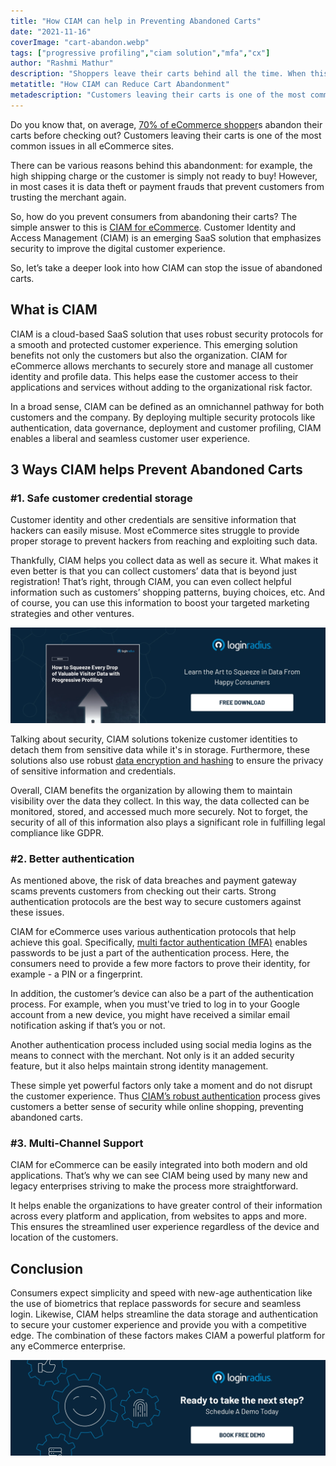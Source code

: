 ```yaml
---
title: "How CIAM can help in Preventing Abandoned Carts"
date: "2021-11-16"
coverImage: "cart-abandon.webp"
tags: ["progressive profiling","ciam solution","mfa","cx"]
author: "Rashmi Mathur"
description: "Shoppers leave their carts behind all the time. When this happens, it usually means that they're abandoning their purchase but also that they're possibly losing interest in your brand altogether. This blog takes a deeper look into how CIAM can stop the issue of abandoned carts."
metatitle: "How CIAM can Reduce Cart Abandonment"
metadescription: "Customers leaving their carts is one of the most common issues in all eCommerce sites. Learn how CIAM can stop the issue of abandoned carts."
---
```


Do you know that, on average, [70% of eCommerce shopper](https://sleeknote.com/blog/cart-abandonment-statistics)s abandon their carts before checking out? Customers leaving their carts is one of the most common issues in all eCommerce sites. 

There can be various reasons behind this abandonment: for example, the high shipping charge or the customer is simply not ready to buy! However, in most cases it is data theft or payment frauds that prevent customers from trusting the merchant again. 

So, how do you prevent consumers from abandoning their carts? The simple answer to this is [CIAM for eCommerce](https://www.loginradius.com/industry-retail-and-ecommerce/). Customer Identity and Access Management (CIAM) is an emerging SaaS solution that emphasizes security to improve the digital customer experience. 

So, let’s take a deeper look into how CIAM can stop the issue of abandoned carts.


## What is CIAM

CIAM is a cloud-based SaaS solution that uses robust security protocols for a smooth and protected customer experience. This emerging solution benefits not only the customers but also the organization. CIAM for eCommerce allows merchants to securely store and manage all customer identity and profile data. This helps ease the customer access to their applications and services without adding to the organizational risk factor.

In a broad sense, CIAM can be defined as an omnichannel pathway for both customers and the company. By deploying multiple security protocols like authentication, data governance, deployment and customer profiling,  CIAM enables a liberal and seamless customer user experience.


## 3 Ways CIAM helps Prevent Abandoned Carts


### #1. Safe customer credential storage

Customer identity and other credentials are sensitive information that hackers can easily misuse. Most eCommerce sites struggle to provide proper storage to prevent hackers from reaching and exploiting such data.

Thankfully, CIAM helps you collect data as well as secure it. What makes it even better is that you can collect customers’ data that is beyond just registration! That’s right, through CIAM, you can even collect helpful information such as customers’ shopping patterns, buying choices, etc. And of course, you can use this information to boost your targeted marketing strategies and other ventures. 

[![EB-progressive-profiling](EB-progressive-profiling.webp)](https://www.loginradius.com/resource/how-to-squeeze-every-drop-of-progressive-profiling/)

Talking about security, CIAM solutions tokenize customer identities to detach them from sensitive data while it's in storage. Furthermore, these solutions also use robust [data encryption and hashing](https://www.loginradius.com/blog/engineering/encryption-and-hashing/) to ensure the privacy of sensitive information and credentials.

Overall, CIAM benefits the organization by allowing them to maintain visibility over the data they collect. In this way, the data collected can be monitored, stored, and accessed much more securely. Not to forget, the security of all of this information also plays a significant role in fulfilling legal compliance like GDPR.   


### #2. Better authentication

As mentioned above, the risk of data breaches and payment gateway scams prevents customers from checking out their carts. Strong authentication protocols are the best way to secure customers against these issues. 

CIAM for eCommerce uses various authentication protocols that help achieve this goal. Specifically, [multi factor authentication (MFA)](https://www.loginradius.com/multi-factor-authentication/) enables passwords to be just a part of the authentication process. Here, the consumers need to provide a few more factors to prove their identity, for example - a PIN or a fingerprint. 

In addition, the customer’s device can also be a part of the authentication process. For example, when you must've tried to log in to your Google account from a new device, you might have received a similar email notification asking if that’s you or not. 

Another authentication process included using social media logins as the means to connect with the merchant. Not only is it an added security feature, but it also helps maintain strong identity management.

These simple yet powerful factors only take a moment and do not disrupt the customer experience. Thus [CIAM’s robust authentication](https://www.loginradius.com/blog/fuel/customer-identity-drives-digital-ecommerce-success/) process gives customers a better sense of security while online shopping, preventing abandoned carts. 


### #3. Multi-Channel Support

CIAM for eCommerce can be easily integrated into both modern and old applications. That’s why we can see CIAM being used by many new and legacy enterprises striving to make the process more straightforward. 

It helps enable the organizations to have greater control of their information across every platform and application, from websites to apps and more. This ensures the streamlined user experience regardless of the device and location of the customers.


## Conclusion

Consumers expect simplicity and speed with new-age authentication like the use of biometrics that replace passwords for secure and seamless login. Likewise, CIAM helps streamline the data storage and authentication to secure your customer experience and provide you with a competitive edge. The combination of these factors makes CIAM a powerful platform for any eCommerce enterprise. 

[![book-a-demo-loginradius](../../assets/book-a-demo-loginradius.webp)](https://www.loginradius.com/contact-us?utm_source=blog&utm_medium=web&utm_campaign=ciam-prevents-abandoned-carts)
